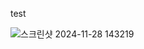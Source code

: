 test

![스크린샷 2024-11-28 143219](https://github.com/user-attachments/assets/91617bea-3329-4d6c-891b-cfb61b89d1bd)

